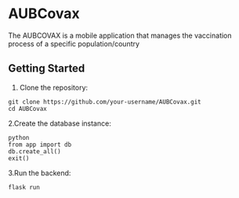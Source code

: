 # AUBCovax

The AUBCOVAX is a mobile application that manages the vaccination process of a specific
population/country

## Getting Started

1. Clone the repository:

```
git clone https://github.com/your-username/AUBCovax.git
cd AUBCovax
```

2.Create the database instance:

```
python
from app import db
db.create_all()
exit()
```

3.Run the backend:

```
flask run
```
